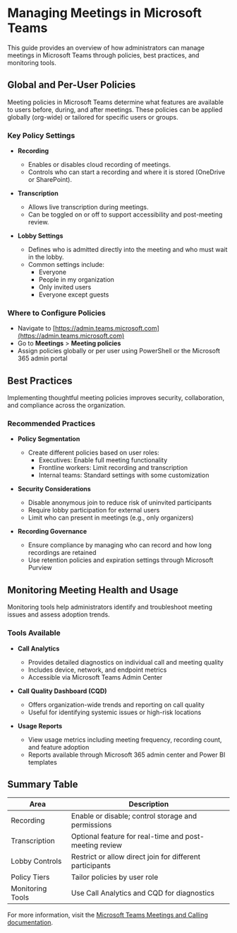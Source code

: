 # Managing Meetings in Microsoft Teams

This guide provides an overview of how administrators can manage meetings in Microsoft Teams through policies, best practices, and monitoring tools.

## Global and Per-User Policies

Meeting policies in Microsoft Teams determine what features are available to users before, during, and after meetings. These policies can be applied globally (org-wide) or tailored for specific users or groups.

### Key Policy Settings

- **Recording**
  - Enables or disables cloud recording of meetings.
  - Controls who can start a recording and where it is stored (OneDrive or SharePoint).

- **Transcription**
  - Allows live transcription during meetings.
  - Can be toggled on or off to support accessibility and post-meeting review.

- **Lobby Settings**
  - Defines who is admitted directly into the meeting and who must wait in the lobby.
  - Common settings include:
    - Everyone
    - People in my organization
    - Only invited users
    - Everyone except guests

### Where to Configure Policies

- Navigate to [https://admin.teams.microsoft.com](https://admin.teams.microsoft.com)
- Go to **Meetings** > **Meeting policies**
- Assign policies globally or per user using PowerShell or the Microsoft 365 admin portal

## Best Practices

Implementing thoughtful meeting policies improves security, collaboration, and compliance across the organization.

### Recommended Practices

- **Policy Segmentation**
  - Create different policies based on user roles:
    - Executives: Enable full meeting functionality
    - Frontline workers: Limit recording and transcription
    - Internal teams: Standard settings with some customization

- **Security Considerations**
  - Disable anonymous join to reduce risk of uninvited participants
  - Require lobby participation for external users
  - Limit who can present in meetings (e.g., only organizers)

- **Recording Governance**
  - Ensure compliance by managing who can record and how long recordings are retained
  - Use retention policies and expiration settings through Microsoft Purview

## Monitoring Meeting Health and Usage

Monitoring tools help administrators identify and troubleshoot meeting issues and assess adoption trends.

### Tools Available

- **Call Analytics**
  - Provides detailed diagnostics on individual call and meeting quality
  - Includes device, network, and endpoint metrics
  - Accessible via Microsoft Teams Admin Center

- **Call Quality Dashboard (CQD)**
  - Offers organization-wide trends and reporting on call quality
  - Useful for identifying systemic issues or high-risk locations

- **Usage Reports**
  - View usage metrics including meeting frequency, recording count, and feature adoption
  - Reports available through Microsoft 365 admin center and Power BI templates

## Summary Table

| Area              | Description                                             |
|-------------------|---------------------------------------------------------|
| Recording         | Enable or disable; control storage and permissions      |
| Transcription     | Optional feature for real-time and post-meeting review  |
| Lobby Controls    | Restrict or allow direct join for different participants|
| Policy Tiers      | Tailor policies by user role                            |
| Monitoring Tools  | Use Call Analytics and CQD for diagnostics              |

For more information, visit the [Microsoft Teams Meetings and Calling documentation](https://learn.microsoft.com/en-us/microsoftteams/meeting-policies-in-teams).
